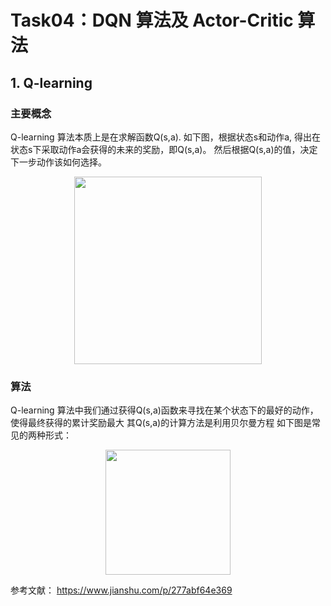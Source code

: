 # Task04：DQN 算法及 Actor-Critic 算法
## 1. Q-learning
### 主要概念
Q-learning 算法本质上是在求解函数Q(s,a). 如下图，根据状态s和动作a, 得出在状态s下采取动作a会获得的未来的奖励，即Q(s,a)。 然后根据Q(s,a)的值，决定下一步动作该如何选择。
<div align=center><img height=300 src="https://upload-images.jianshu.io/upload_images/13326502-bdce1896ca4609a5.png"></div>

### 算法
Q-learning 算法中我们通过获得Q(s,a)函数来寻找在某个状态下的最好的动作，使得最终获得的累计奖励最大
其Q(s,a)的计算方法是利用贝尔曼方程
如下图是常见的两种形式：
<div align=center><img height=200 src="https://upload-images.jianshu.io/upload_images/13326502-32762146ff0afd71.png"></div>


参考文献：
https://www.jianshu.com/p/277abf64e369
